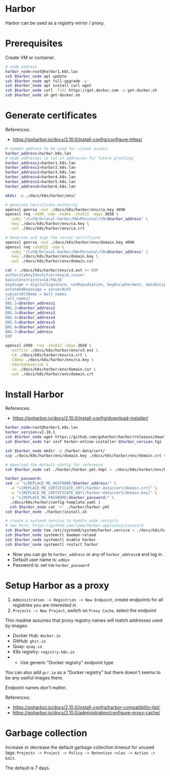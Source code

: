 
# Harbor

Harbor can be used as a registry mirror / proxy.

# Prerequisites

Create VM or container.

```bash
# node address
harbor_node=root@harbor1.k8s.lan
ssh $harbor_node apt update
ssh $harbor_node apt full-upgrade -y
ssh $harbor_node apt install curl wget
ssh $harbor_node curl -fsSL https://get.docker.com -o get-docker.sh
ssh $harbor_node sh get-docker.sh
```

# Generate certificates

References:
- https://goharbor.io/docs/2.10.0/install-config/configure-https/

```bash
# common address to be used for client access
harbor_address=harbor.k8s.lan
# node addresses (a lot of addresses for future proofing)
harbor_address1=harbor1.k8s.lan
harbor_address2=harbor2.k8s.lan
harbor_address3=harbor3.k8s.lan
harbor_address4=harbor4.k8s.lan
harbor_address5=harbor5.k8s.lan
harbor_address6=harbor6.k8s.lan

mkdir -p ./docs/k8s/harbor/env/

# generate Certificate Authority
openssl genrsa -out ./docs/k8s/harbor/env/ca.key 4096
openssl req -x509 -new -nodes -sha512 -days 3650 \
  -subj "/C=CN/O=local-harbor/OU=Personal/CN=$harbor_address" \
  -key ./docs/k8s/harbor/env/ca.key \
  -out ./docs/k8s/harbor/env/ca.crt

# Generate and sign the server certificate
openssl genrsa -out ./docs/k8s/harbor/env/domain.key 4096
openssl req -sha512 -new \
  -subj "/C=CN/O=local-harbor/OU=Personal/CN=$harbor_address" \
  -key ./docs/k8s/harbor/env/domain.key \
  -out ./docs/k8s/harbor/env/domain.csr

cat > ./docs/k8s/harbor/env/v3.ext << EOF
authorityKeyIdentifier=keyid,issuer
basicConstraints=CA:FALSE
keyUsage = digitalSignature, nonRepudiation, keyEncipherment, dataEncipherment
extendedKeyUsage = serverAuth
subjectAltName = @alt_names
[alt_names]
DNS.1=$harbor_address1
DNS.2=$harbor_address2
DNS.3=$harbor_address3
DNS.4=$harbor_address4
DNS.5=$harbor_address5
DNS.6=$harbor_address6
DNS.7=$harbor_address
EOF

openssl x509 -req -sha512 -days 3650 \
  -extfile ./docs/k8s/harbor/env/v3.ext \
  -CA ./docs/k8s/harbor/env/ca.crt \
  -CAkey ./docs/k8s/harbor/env/ca.key \
  -CAcreateserial \
  -in ./docs/k8s/harbor/env/domain.csr \
  -out ./docs/k8s/harbor/env/domain.crt
```

# Install Harbor

References:
- https://goharbor.io/docs/2.10.0/install-config/download-installer/

```bash
harbor_node=root@harbor1.k8s.lan
harbor_version=v2.10.1
ssh $harbor_node wget https://github.com/goharbor/harbor/releases/download/$harbor_version/harbor-online-installer-$harbor_version.tgz
ssh $harbor_node tar xzvf harbor-online-installer-$harbor_version.tgz

ssh $harbor_node mkdir -p /harbor-data/cert/
scp ./docs/k8s/harbor/env/domain.key ./docs/k8s/harbor/env/domain.crt $harbor_node:/harbor-data/cert/

# download the default config for reference
ssh $harbor_node cat ./harbor/harbor.yml.tmpl > ./docs/k8s/harbor/env/harbor.yml.tmpl

harbor_password=
sed -e "s/REPLACE_ME_HOSTNAME/$harbor_address/" \
  -e "s|REPLACE_ME_CERTIFICATE_CRT|/harbor-data/cert/domain.crt|" \
  -e "s|REPLACE_ME_CERTIFICATE_KAY|/harbor-data/cert/domain.key|" \
  -e "s|REPLACE_ME_PASSWORD|$harbor_password|" \
  ./docs/k8s/harbor/config-template.yaml |
  ssh $harbor_node cat '>' ./harbor/harbor.yml
ssh $harbor_node ./harbor/install.sh

# create a systemd service to handle node restarts
# see here: https://github.com/lamw/harbor-appliance/issues/6
ssh $harbor_node tee /etc/systemd/system/harbor.service < ./docs/k8s/harbor/harbor.service
ssh $harbor_node systemctl daemon-reload
ssh $harbor_node systemctl enable harbor
ssh $harbor_node systemctl restart harbor
```

- Now you can go to `harbor_address` or any of `harbor_addressN` and log in.
- Default user name is: `admin`
- Password is: set via `harbor_password`

# Setup Harbor as a proxy

1. `Administration -> Registries -> New Endpoint`, create endpoints for all registries you are interested in
2. `Projects -> New Project`, switch on `Proxy Cache`, select the endpoint

This readme assumes that proxy registry names will match addresses used by images:

- Docker Hub: `docker.io`
- GitHub: `ghcr.io`
- Quay: `quay.io`
- K8s registry: `registry.k8s.io`
- - Use generic "Docker registry" endpoint type

You can also add `gcr.io` as a "Docker registry" but there doesn't seems to be any useful images there.

Endpoint names don't matter.

References:
- https://goharbor.io/docs/2.10.0/install-config/harbor-compatibility-list/
- https://goharbor.io/docs/2.10.0/administration/configure-proxy-cache/

# Garbage collection

Increase or decrease the default garbage collection timeout for unused tags:
`Projects -> Project -> Policy -> Retention rules -> Action -> Edit`.

The default is 7 days.
